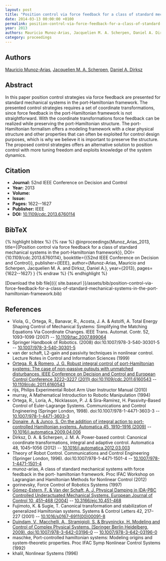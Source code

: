 ```yaml
---
layout: post
title: "Position control via force feedback for a class of standard mechanical systems in the port-Hamiltonian framework"
date: 2014-03-13 00:00:00 +0100
permalink: position-control-via-force-feedback-for-a-class-of-standard-mechanical-systems-in-the-port-hamiltonian-framework
year: 2013
authors: Mauricio Munoz-Arias, Jacquelien M. A. Scherpen, Daniel A. Dirksz
category: proceedings
---
```

 
## Authors
[Mauricio Munoz-Arias](authors/mauricio-munoz-arias), [Jacquelien M. A. Scherpen](authors/jacquelien-m-a-scherpen), [Daniel A. Dirksz](authors/daniel-a-dirksz)
 
## Abstract
In this paper position control strategies via force feedback are presented for standard mechanical systems in the port-Hamiltonian framework. The presented control strategies requires a set of coordinate transformations, since force feedback in the port-Hamiltonian framework is not straightforward. With the coordinate transformations force feedback can be realized while preserving the port-Hamiltonian structure. The port-Hamiltonian formalism offers a modeling framework with a clear physical structure and other properties that can often be exploited for control design purposes, which is why we believe it is important to preserve the structure. The proposed control strategies offers an alternative solution to position control with more tuning freedom and exploits knowledge of the system dynamics.
 
## Citation
- **Journal:** 52nd IEEE Conference on Decision and Control
- **Year:** 2013
- **Volume:** 
- **Issue:** 
- **Pages:** 1622--1627
- **Publisher:** IEEE
- **DOI:** [10.1109/cdc.2013.6760114](https://doi.org/10.1109/cdc.2013.6760114)
 
## BibTeX
{% highlight bibtex %}
{% raw %}
@inproceedings{Munoz_Arias_2013,
  title={{Position control via force feedback for a class of standard mechanical systems in the port-Hamiltonian framework}},
  DOI={10.1109/cdc.2013.6760114},
  booktitle={{52nd IEEE Conference on Decision and Control}},
  publisher={IEEE},
  author={Munoz-Arias, Mauricio and Scherpen, Jacquelien M. A. and Dirksz, Daniel A.},
  year={2013},
  pages={1622--1627}
}
{% endraw %}
{% endhighlight %}
 
[Download the bib file]({{ site.baseurl }}/assets/bib/position-control-via-force-feedback-for-a-class-of-standard-mechanical-systems-in-the-port-hamiltonian-framework.bib)
 
## References
- Viola, G., Ortega, R., Banavar, R., Acosta, J. A. & Astolfi, A. Total Energy Shaping Control of Mechanical Systems: Simplifying the Matching Equations Via Coordinate Changes. IEEE Trans. Automat. Contr. 52, 1093–1099 (2007) -- [10.1109/tac.2007.899064](https://doi.org/10.1109/tac.2007.899064)
- Springer Handbook of Robotics. (2008) doi:10.1007/978-3-540-30301-5 -- [10.1007/978-3-540-30301-5](https://doi.org/10.1007/978-3-540-30301-5)
- van der schaft, L2-gain and passivity techniques in nonlinear control. Lecture Notes in Control and Information Sciences (1999)
- [Ortega, R. & Romero, J. G. Robust integral control of port-Hamiltonian systems: The case of non-passive outputs with unmatched disturbances. IEEE Conference on Decision and Control and European Control Conference 3222–3227 (2011) doi:10.1109/cdc.2011.6160543](robust-integral-control-of-port-hamiltonian-systems-the-case-of-non-passive-outputs-with-unmatched-disturbances0) -- [10.1109/cdc.2011.6160543](https://doi.org/10.1109/cdc.2011.6160543)
- rijs, Philips Experimental Robot Arm User Instructor Manual (2010)
- murray, A Mathematical Introduction to Robotic Manipulation (1994)
- Ortega, R., Loría, A., Nicklasson, P. J. & Sira-Ramírez, H. Passivity-Based Control of Euler-Lagrange Systems. Communications and Control Engineering (Springer London, 1998). doi:10.1007/978-1-4471-3603-3 -- [10.1007/978-1-4471-3603-3](https://doi.org/10.1007/978-1-4471-3603-3)
- [Donaire, A. & Junco, S. On the addition of integral action to port-controlled Hamiltonian systems. Automatica 45, 1910–1916 (2009)](on-the-addition-of-integral-action-to-port-controlled-hamiltonian-systems) -- [10.1016/j.automatica.2009.04.006](https://doi.org/10.1016/j.automatica.2009.04.006)
- Dirksz, D. A. & Scherpen, J. M. A. Power-based control: Canonical coordinate transformations, integral and adaptive control. Automatica 48, 1045–1056 (2012) -- [10.1016/j.automatica.2012.03.003](https://doi.org/10.1016/j.automatica.2012.03.003)
- Theory of Robot Control. Communications and Control Engineering (Springer London, 1996). doi:10.1007/978-1-4471-1501-4 -- [10.1007/978-1-4471-1501-4](https://doi.org/10.1007/978-1-4471-1501-4)
- munoz-arias, A class of standard mechanical systems with force feedback in the port- hamiltonian framework. Proc IFAC Workshop on Lagrangian and Hamiltonian Methods for Nonlinear Control (2012)
- gorinevsky, Force Control of Robotics Systems (1997)
- [Gómez-Estern, F. & Van der Schaft, A. J. Physical Damping in IDA-PBC Controlled Underactuated Mechanical Systems. European Journal of Control 10, 451–468 (2004)](physical-damping-in-ida-pbc-controlled-underactuated-mechanical-systems) -- [10.3166/ejc.10.451-468](https://doi.org/10.3166/ejc.10.451-468)
- Fujimoto, K. & Sugie, T. Canonical transformation and stabilization of generalized Hamiltonian systems. Systems &amp; Control Letters 42, 217–227 (2001) -- [10.1016/s0167-6911(00)00091-8](https://doi.org/10.1016/s0167-6911(00)00091-8)
- [Duindam, V., Macchelli, A., Stramigioli, S. & Bruyninckx, H. Modeling and Control of Complex Physical Systems. (Springer Berlin Heidelberg, 2009). doi:10.1007/978-3-642-03196-0](modeling-and-control-of-complex-physical-systems) -- [10.1007/978-3-642-03196-0](https://doi.org/10.1007/978-3-642-03196-0)
- maschke, Port-controlled hamiltonian systems: Modeling origins and system-theoretic properties. Proc IFAC Symp Nonlinear Control Systems (1992)
- khalil, Nonlinear Systems (1996)

